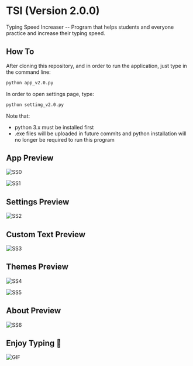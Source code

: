# TSI (Version 2.0.0)

Typing Speed Increaser -- Program that helps students and everyone practice and increase their typing speed.

## How To

After cloning this repository, and in order to run the application, just type in the command line:

```bash
python app_v2.0.py
```

In order to open settings page, type:

```bash
python setting_v2.0.py
```

Note that:

- python 3.x must be installed first
- .exe files will be uploaded in future commits and python installation will no longer be required to run this program

## App Preview

![SS0](/Screenshots/00.png)

![SS1](/Screenshots/01.png)

## Settings Preview

![SS2](/Screenshots/02.png)

## Custom Text Preview

![SS3](/Screenshots/03.png)

## Themes Preview

![SS4](/Screenshots/04.png)

![SS5](/Screenshots/05.png)

## About Preview

![SS6](/Screenshots/06.png)

## Enjoy Typing 🎉

![GIF](/Screenshots/GIF.gif)
